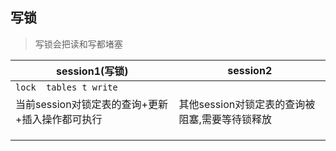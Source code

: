 ## 写锁

> 写锁会把读和写都堵塞

| session1(写锁)                                  | session2                                       |
| ----------------------------------------------- | ---------------------------------------------- |
| `lock  tables t write`                          |                                                |
| 当前session对锁定表的查询+更新+插入操作都可执行 | 其他session对锁定表的查询被阻塞,需要等待锁释放 |
|                                                 |                                                |
|                                                 |                                                |
|                                                 |                                                |

